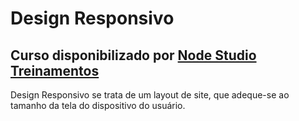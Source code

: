 # Design Responsivo
## Curso disponibilizado por [**Node Studio Treinamentos**](https://www.youtube.com/channel/UCZZ0NTtOgsLIT4Skr6GUpAw)

Design Responsivo se trata de um layout de site, que adeque-se ao tamanho da tela do dispositivo do usuário.
